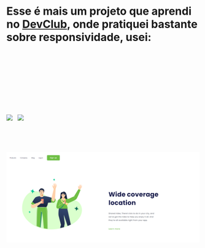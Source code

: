 <h1>Esse é mais um projeto que aprendi no <a href="https://rodolfomori.com.br/devclub/">DevClub<a>, onde pratiquei bastante sobre responsividade, usei:<h1>
<br>
<img src="https://img.shields.io/badge/HTML5-E34F26?style=for-the-badge&logo=html5&logoColor=white">
<img src="https://img.shields.io/badge/CSS3-1572B6?style=for-the-badge&logo=css3&logoColor=white">
<br>
<br>
<img src="https://github.com/BrunoRael/Projeto-turismo/blob/master/turismo.png?raw=true">

